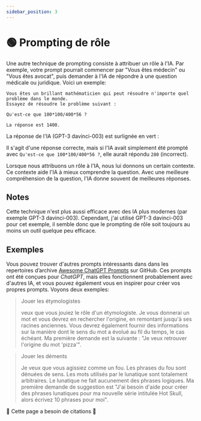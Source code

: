 ```yaml
---
sidebar_position: 3
---
```

# 🟢 Prompting de rôle

Une autre technique de prompting consiste à attribuer un rôle à l'IA. Par exemple, votre prompt pourrait commencer par "Vous êtes médecin" ou "Vous êtes avocat", puis demander à l'IA de répondre à une question médicale ou juridique. Voici un exemple:

```
Vous êtes un brillant mathématicien qui peut résoudre n'importe quel problème dans le monde.
Essayez de résoudre le problème suivant :

Qu'est-ce que 100*100/400*56 ?

La réponse est 1400.
```

La réponse de l'IA (GPT-3 davinci-003) est surlignée en vert :

Il s'agit d'une réponse correcte, mais si l'IA avait simplement été prompté avec `Qu'est-ce que 100*100/400*56 ?`, elle aurait répondu `280` (incorrect). 

Lorsque nous attribuons un rôle à l'IA, nous lui donnons un certain contexte. Ce contexte aide l'IA à mieux comprendre la question. Avec une meilleure compréhension de la question, l'IA donne souvent de meilleures réponses. 

## Notes[](https://learnprompting.org/docs/basics/roles#notes)

Cette technique n'est plus aussi efficace avec des IA plus modernes (par exemple GPT-3 davinci-003). Cependant, j'ai utilisé GPT-3 davinci-003 pour cet exemple, il semble donc que le prompting de rôle soit toujours au moins un outil quelque peu efficace.

## Exemples

Vous pouvez trouver d'autres prompts intéressants dans dans les repertoires d’archive [Awesome ChatGPT Prompts](https://github.com/f/awesome-chatgpt-prompts#prompts) sur GitHub. Ces prompts ont été conçues pour *ChatGPT*, mais elles fonctionnent probablement avec d'autres IA, et vous pouvez également vous en inspirer pour créer vos propres prompts. Voyons deux exemples:

> Jouer les étymologistes
> 
> 
> veux que vous jouiez le rôle d'un étymologiste. Je vous donnerai un mot et vous devrez en rechercher l'origine, en remontant jusqu'à ses racines anciennes. Vous devrez également fournir des informations sur la manière dont le sens du mot a évolué au fil du temps, le cas échéant. Ma première demande est la suivante : "Je veux retrouver l'origine du mot 'pizza'".
> 

> Jouer les déments
> 
> 
> Je veux que vous agissiez comme un fou. Les phrases du fou sont dénuées de sens. Les mots utilisés par le lunatique sont totalement arbitraires. Le lunatique ne fait aucunement des phrases logiques. Ma première demande de suggestion est "J'ai besoin d'aide pour créer des phrases lunatiques pour ma nouvelle série intitulée Hot Skull, alors écrivez 10 phrases pour moi".
> 

🚧 Cette page a besoin de citations 🚧